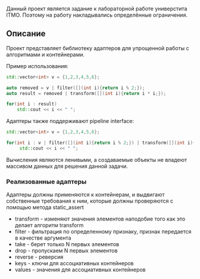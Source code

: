 Данный проект является задание к лабораторной работе универстита ITMO. Поэтому на работу накладывались определённые ограничения.

## Описание

Проект представляет библиотеку адаптеров для упрощенной работы с алгоритмами и контейнерами.

Пример использования:

```cpp
std::vector<int> v = {1,2,3,4,5,6};

auto removed = v | filter([](int i){return i % 2;});
auto result = removed | transform([](int i){return i * i;});

for(int i : result)
    std::cout << i << " ";
```

Адаптеры также поддерживают pipeline interface:

```cpp
std::vector<int> v = {1,2,3,4,5,6};

for(int i : v | filter([](int i){return i % 2;}) | transform([](int i){return i * i;}))
     std::cout << i << " ";
```

Вычисления являются ленивыми, а создаваемые объекты не владеют массивом данных для решения данной задачи.

### Реализованные адаптеры

Адаптеры должны применяются к контейнерам, и выдвигают собственные требования к ним, которые должны проверяются с помощью метода static_assert

* transform - изменяют значения элементов наподобие того как это делает алгоритм transform
* filter    - фильтрация по определенному признаку, признак передается в качестве аргумента
* take      - берет только N первых элементов
* drop      - пропускаем N первых элементов
* reverse   - реверсия
* keys      - ключи для ассоциативных контейнеров
* values    - значения для ассоциативных контейнеров
